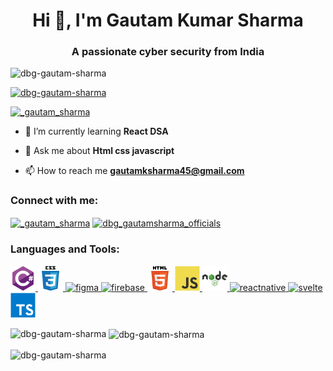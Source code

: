 <h1 align="center">Hi 👋, I'm Gautam Kumar Sharma</h1>
<h3 align="center">A passionate cyber security from India</h3>

<p align="left"> <img src="https://komarev.com/ghpvc/?username=dbg-gautam-sharma&label=Profile%20views&color=0e75b6&style=flat" alt="dbg-gautam-sharma" /> </p>

<p align="left"> <a href="https://github.com/ryo-ma/github-profile-trophy"><img src="https://github-profile-trophy.vercel.app/?username=dbg-gautam-sharma" alt="dbg-gautam-sharma" /></a> </p>

<p align="left"> <a href="https://twitter.com/_gautam_sharma" target="blank"><img src="https://img.shields.io/twitter/follow/_gautam_sharma?logo=twitter&style=for-the-badge" alt="_gautam_sharma" /></a> </p>

- 🌱 I’m currently learning **React DSA**

- 💬 Ask me about **Html css javascript**

- 📫 How to reach me **gautamksharma45@gmail.com**

<h3 align="left">Connect with me:</h3>
<p align="left">
<a href="https://twitter.com/_gautam_sharma" target="blank"><img align="center" src="https://raw.githubusercontent.com/rahuldkjain/github-profile-readme-generator/master/src/images/icons/Social/twitter.svg" alt="_gautam_sharma" height="30" width="40" /></a>
<a href="https://instagram.com/dbg_gautamsharma_officials" target="blank"><img align="center" src="https://raw.githubusercontent.com/rahuldkjain/github-profile-readme-generator/master/src/images/icons/Social/instagram.svg" alt="dbg_gautamsharma_officials" height="30" width="40" /></a>
</p>

<h3 align="left">Languages and Tools:</h3>
<p align="left"> <a href="https://www.w3schools.com/cs/" target="_blank" rel="noreferrer"> <img src="https://raw.githubusercontent.com/devicons/devicon/master/icons/csharp/csharp-original.svg" alt="csharp" width="40" height="40"/> </a> <a href="https://www.w3schools.com/css/" target="_blank" rel="noreferrer"> <img src="https://raw.githubusercontent.com/devicons/devicon/master/icons/css3/css3-original-wordmark.svg" alt="css3" width="40" height="40"/> </a> <a href="https://www.figma.com/" target="_blank" rel="noreferrer"> <img src="https://www.vectorlogo.zone/logos/figma/figma-icon.svg" alt="figma" width="40" height="40"/> </a> <a href="https://firebase.google.com/" target="_blank" rel="noreferrer"> <img src="https://www.vectorlogo.zone/logos/firebase/firebase-icon.svg" alt="firebase" width="40" height="40"/> </a> <a href="https://www.w3.org/html/" target="_blank" rel="noreferrer"> <img src="https://raw.githubusercontent.com/devicons/devicon/master/icons/html5/html5-original-wordmark.svg" alt="html5" width="40" height="40"/> </a> <a href="https://developer.mozilla.org/en-US/docs/Web/JavaScript" target="_blank" rel="noreferrer"> <img src="https://raw.githubusercontent.com/devicons/devicon/master/icons/javascript/javascript-original.svg" alt="javascript" width="40" height="40"/> </a> <a href="https://nodejs.org" target="_blank" rel="noreferrer"> <img src="https://raw.githubusercontent.com/devicons/devicon/master/icons/nodejs/nodejs-original-wordmark.svg" alt="nodejs" width="40" height="40"/> </a> <a href="https://reactnative.dev/" target="_blank" rel="noreferrer"> <img src="https://reactnative.dev/img/header_logo.svg" alt="reactnative" width="40" height="40"/> </a> <a href="https://svelte.dev" target="_blank" rel="noreferrer"> <img src="https://upload.wikimedia.org/wikipedia/commons/1/1b/Svelte_Logo.svg" alt="svelte" width="40" height="40"/> </a> <a href="https://www.typescriptlang.org/" target="_blank" rel="noreferrer"> <img src="https://raw.githubusercontent.com/devicons/devicon/master/icons/typescript/typescript-original.svg" alt="typescript" width="40" height="40"/> </a> </p>

<p><img align="left" src="https://github-readme-stats.vercel.app/api/top-langs?username=dbg-gautam-sharma&show_icons=true&locale=en&layout=compact" alt="dbg-gautam-sharma" /></p>

<p>&nbsp;<img align="center" src="https://github-readme-stats.vercel.app/api?username=dbg-gautam-sharma&show_icons=true&locale=en" alt="dbg-gautam-sharma" /></p>

<p><img align="center" src="https://github-readme-streak-stats.herokuapp.com/?user=dbg-gautam-sharma&" alt="dbg-gautam-sharma" /></p>

